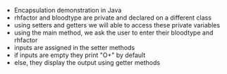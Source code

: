 - Encapsulation demonstration in Java
- rhfactor and bloodtype are private and declared on a different class
- using setters and getters we will able to access these private variables
- using the main method, we ask the user to enter their bloodtype and rhfactor
- inputs are assigned in the setter methods
- if inputs are empty they print "O+" by default
- else, they display the output using getter methods
